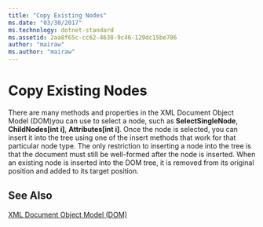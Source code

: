 ```yaml
---
title: "Copy Existing Nodes"
ms.date: "03/30/2017"
ms.technology: dotnet-standard
ms.assetid: 2aa8f65c-cc62-4638-9c46-129dc15be786
author: "mairaw"
ms.author: "mairaw"
---
```

# Copy Existing Nodes
There are many methods and properties in the XML Document Object Model (DOM)you can use to select a node, such as **SelectSingleNode**, **ChildNodes[int i]**, **Attributes[int i]**. Once the node is selected, you can insert it into the tree using one of the insert methods that work for that particular node type. The only restriction to inserting a node into the tree is that the document must still be well-formed after the node is inserted. When an existing node is inserted into the DOM tree, it is removed from its original position and added to its target position.  
  
## See Also  
 [XML Document Object Model (DOM)](../../../../docs/standard/data/xml/xml-document-object-model-dom.md)
